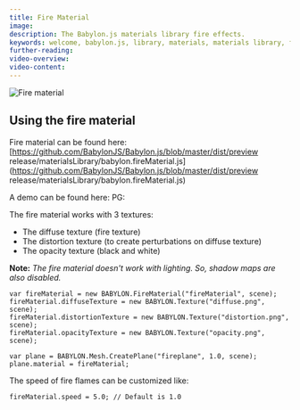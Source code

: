 ```yaml
---
title: Fire Material
image: 
description: The Babylon.js materials library fire effects.
keywords: welcome, babylon.js, library, materials, materials library, fire, fire material
further-reading:
video-overview:
video-content:
---
```


![Fire material](/img/extensions/materials/fire.png)

## Using the fire material

Fire material can be found here: [https://github.com/BabylonJS/Babylon.js/blob/master/dist/preview release/materialsLibrary/babylon.fireMaterial.js](https://github.com/BabylonJS/Babylon.js/blob/master/dist/preview release/materialsLibrary/babylon.fireMaterial.js)

A demo can be found here:   PG: <Playground id="#21IIM9#1" title="Fire Material" description="Example of fire material" image=""/>

The fire material works with 3 textures:
- The diffuse texture (fire texture)
- The distortion texture (to create perturbations on diffuse texture)
- The opacity texture (black and white)

**Note:** *The fire material doesn't work with lighting. So, shadow maps are also disabled.*

```
var fireMaterial = new BABYLON.FireMaterial("fireMaterial", scene);
fireMaterial.diffuseTexture = new BABYLON.Texture("diffuse.png", scene);
fireMaterial.distortionTexture = new BABYLON.Texture("distortion.png", scene);
fireMaterial.opacityTexture = new BABYLON.Texture("opacity.png", scene);

var plane = BABYLON.Mesh.CreatePlane("fireplane", 1.0, scene);
plane.material = fireMaterial;
```

The speed of fire flames can be customized like:

```
fireMaterial.speed = 5.0; // Default is 1.0
```


